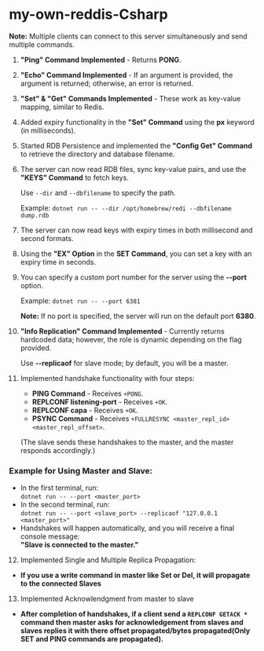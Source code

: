 # my-own-reddis-Csharp

**Note:** Multiple clients can connect to this server simultaneously and send multiple commands.

1. **"Ping" Command Implemented** - Returns **PONG**.
2. **"Echo" Command Implemented** - If an argument is provided, the argument is returned; otherwise, an error is returned.
3. **"Set" & "Get" Commands Implemented** - These work as key-value mapping, similar to Redis.
4. Added expiry functionality in the **"Set" Command** using the **px** keyword (in milliseconds).
5. Started RDB Persistence and implemented the **"Config Get" Command** to retrieve the directory and database filename.
6. The server can now read RDB files, sync key-value pairs, and use the **"KEYS" Command** to fetch keys.

   Use `--dir` and `--dbfilename` to specify the path.

   Example: `dotnet run -- --dir /opt/homebrew/redi --dbfilename dump.rdb`

7. The server can now read keys with expiry times in both millisecond and second formats.
8. Using the **"EX" Option** in the **SET Command**, you can set a key with an expiry time in seconds.
9. You can specify a custom port number for the server using the **--port** option.

   Example: `dotnet run -- --port 6381`

   **Note:** If no port is specified, the server will run on the default port **6380**.

10. **"Info Replication" Command Implemented** - Currently returns hardcoded data; however, the role is dynamic depending on the flag provided.

    Use **--replicaof** for slave mode; by default, you will be a master.

11. Implemented handshake functionality with four steps:

    - **PING Command** - Receives `+PONG`.
    - **REPLCONF listening-port** - Receives `+OK`.
    - **REPLCONF capa** - Receives `+OK`.
    - **PSYNC Command** - Receives `+FULLRESYNC <master_repl_id> <master_repl_offset>`.

    (The slave sends these handshakes to the master, and the master responds accordingly.)

### Example for Using Master and Slave:

- In the first terminal, run:  
  `dotnet run -- --port <master_port>`
- In the second terminal, run:  
  `dotnet run -- --port <slave_port> --replicaof "127.0.0.1 <master_port>"`
- Handshakes will happen automatically, and you will receive a final console message:  
  **"Slave is connected to the master."**

12. Implemented Single and Multiple Replica Propagation:

- **If you use a write command in master like Set or Del, it will propagate to the connected Slaves**

13. Implemented Acknowlendgment from master to slave

- **After completion of handshakes, if a client send a `REPLCONF GETACK *` command then master asks for acknowledgement from slaves and slaves replies it with there offset propagated/bytes propagated(Only SET and PING commands are propagated).**
